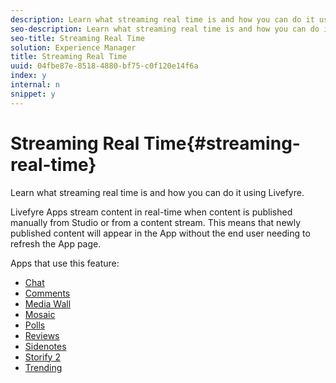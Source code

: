 ```yaml
---
description: Learn what streaming real time is and how you can do it using Livefyre.
seo-description: Learn what streaming real time is and how you can do it using Livefyre.
seo-title: Streaming Real Time
solution: Experience Manager
title: Streaming Real Time
uuid: 04fbe87e-8518-4880-bf75-c0f120e14f6a
index: y
internal: n
snippet: y
---
```


# Streaming Real Time{#streaming-real-time}

Learn what streaming real time is and how you can do it using Livefyre.

Livefyre Apps stream content in real-time when content is published manually from Studio or from a content stream. This means that newly published content will appear in the App without the end user needing to refresh the App page.

Apps that use this feature:

* [Chat](../c-chat-app/c-chat-app.md#c_chat_app) 
* [Comments](c_comments_app.md#c_comments_app) 
* [Media Wall](../c-media-wall-app/c-media-wall-app.md#c_media_wall_app) 
* [Mosaic](../c-mosaic-app/c-mosaic-app.md#c_mosaic_app) 
* [Polls](../c-polls-app/c-polls-app.md#c_polls_app) 
* [Reviews](../c-reviews-app/c-reviews-app.md#c_reviews_app) 
* [Sidenotes](../c-sidenotes-app/c-sidenotes-app.md#c_sidenotes_app) 
* [Storify 2](../c-storify2/c-storify2.md#c_storify2) 
* [Trending](../c-trending-app/c-trending-app.md#c_trending_app)

